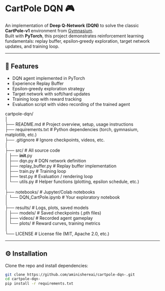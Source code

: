 # CartPole DQN 🎮

An implementation of **Deep Q‑Network (DQN)** to solve the classic **CartPole‑v1** environment from [Gymnasium](https://gymnasium.farama.org/).  
Built with **PyTorch**, this project demonstrates reinforcement learning fundamentals: replay buffer, epsilon‑greedy exploration, target network updates, and training loop.

---

## 🚀 Features
- DQN agent implemented in PyTorch
- Experience Replay Buffer
- Epsilon‑greedy exploration strategy
- Target network with soft/hard updates
- Training loop with reward tracking
- Evaluation script with video recording of the trained agent


cartpole-dqn/
<br>
│
<br>
├── README.md # Project overview, setup, usage instructions
<br>
├── requirements.txt         # Python dependencies (torch, gymnasium, matplotlib, etc.)<br>
├── .gitignore               # Ignore checkpoints, videos, etc.<br>
│<br>
├── src/                     # All source code<br>
│   ├── __init__.py<br>
│   ├── dqn.py               # DQN network definition<br>
│   ├── replay_buffer.py     # Replay buffer implementation<br>
│   ├── train.py             # Training loop<br>
│   ├── test.py              # Evaluation / rendering loop<br>
│   └── utils.py             # Helper functions (plotting, epsilon schedule, etc.)<br>
│<br>
├── notebooks/               # Jupyter/Colab notebooks<br>
│   └── DQN_CartPole.ipynb   # Your exploratory notebook<br>
│<br>
├── results/                 # Logs, plots, saved models<br>
│   ├── models/              # Saved checkpoints (.pth files)<br>
│   ├── videos/              # Recorded agent gameplay<br>
│   └── plots/               # Reward curves, training metrics<br>
│<br>
└── LICENSE                  # License file (MIT, Apache 2.0, etc.)<br>

---

## ⚙️ Installation
Clone the repo and install dependencies:

```bash
git clone https://github.com/aminishereai/cartpole-dqn-.git
cd cartpole-dqn-
pip install -r requirements.txt

